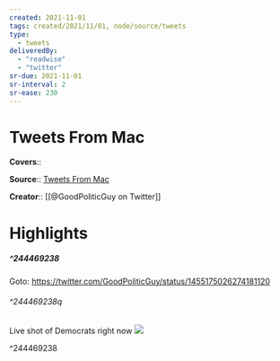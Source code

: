 ```yaml
---
created: 2021-11-01
tags: created/2021/11/01, node/source/tweets
type: 
  - tweets
deliveredBy: 
  - "readwise"
  - "twitter"
sr-due: 2021-11-01
sr-interval: 2
sr-ease: 230
---
```

# Tweets From Mac

**Covers**:: 

**Source**:: [Tweets From Mac](https://twitter.com/GoodPoliticGuy)

**Creator**:: [[@GoodPoliticGuy on Twitter]]

# Highlights
##### ^244469238


Goto: https://twitter.com/GoodPoliticGuy/status/1455175026274181120  

###### ^244469238q

Live shot of Democrats right now 
![](https://pbs.twimg.com/media/FDHR-D-XEAUtmZk.jpg) 

^244469238

